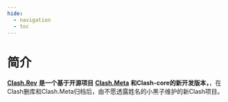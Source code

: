 ```yaml
---
hide:
  - navigation
  - toc
---
```

# 简介

[**Clash.Rev**](https://github.com/MetaCubeX/Clash.Meta/tree/Meta) **是一个基于开源项目** [**Clash.Meta**](https://github.com/MetaCubeX/Clash.Meta/tree/Meta) **和Clash-core的新开发版本，**，在Clash删库和Clash.Meta归档后，由不愿透露姓名的小黑子维护的新Clash项目。
